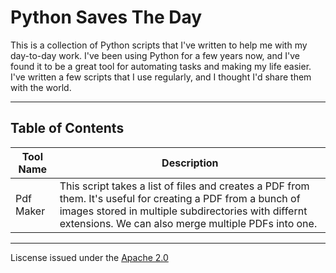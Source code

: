 # Python Saves The Day

This is a collection of Python scripts that I've written to help me with my day-to-day work. I've been using Python for a few years now, and I've found it to be a great tool for automating tasks and making my life easier. I've written a few scripts that I use regularly, and I thought I'd share them with the world.

---

## Table of Contents

| Tool Name | Description                                                                                                                                                                                                                |
| --------- | -------------------------------------------------------------------------------------------------------------------------------------------------------------------------------------------------------------------------- |
| Pdf Maker | This script takes a list of files and creates a PDF from them. It's useful for creating a PDF from a bunch of images stored in multiple subdirectories with differnt extensions. We can also merge multiple PDFs into one. |

---

Liscense issued under the
[Apache 2.0](./LICENSE)
